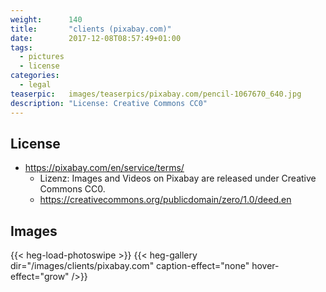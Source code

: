 ```yaml
---
weight:      140
title:       "clients (pixabay.com)"
date:        2017-12-08T08:57:49+01:00
tags:
  - pictures
  - license
categories:
  - legal
teaserpic:   images/teaserpics/pixabay.com/pencil-1067670_640.jpg
description: "License: Creative Commons CC0"
---
```



## License
* https://pixabay.com/en/service/terms/
  * Lizenz: Images and Videos on Pixabay are released under Creative Commons CC0.
  * https://creativecommons.org/publicdomain/zero/1.0/deed.en

## Images
{{< heg-load-photoswipe >}}
{{< heg-gallery dir="/images/clients/pixabay.com" caption-effect="none" hover-effect="grow" />}} 
